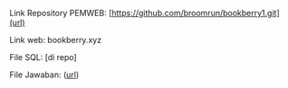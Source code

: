 Link Repository PEMWEB: [https://github.com/broomrun/bookberry1.git](url)

Link web: bookberry.xyz

File SQL: [di repo]

File Jawaban: ([url](https://docs.google.com/document/d/1LcmN7xMXtcCVkl72FkWPdJUSh8_Z7kCM4GnboZUXJD8/edit?usp=sharing))
